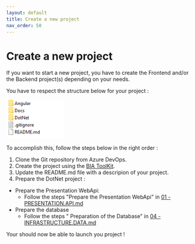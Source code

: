 ```yaml
---
layout: default
title: Create a new project
nav_order: 50
---
```


# Create a new project

If you want to start a new project, you have to create the Frontend and/or the Backend project(s) depending on your needs.

You have to respect the structure below for your project :  

![Structure of Project's folder](./Images/folderStructure.png)

To accomplish this, follow the steps below in the right order : 
1. Clone the Git repository from Azure DevOps.
2. Create the project using the [BIA ToolKit](https://github.com/BIATeam/BIAToolKit/releases).
3. Update the README.md file with a descripion of your project.
4. Prepare the DotNet project :
* Prepare the Presentation WebApi:
	* Follow the steps "Prepare the Presentation WebApi" in [01 - PRESENTATION.API.md](./Projects/01-PRESENTATION.API.md)
* Prepare the database
	* Follow the steps " Preparation of the Database" in [04 - INFRASTRUCTURE.DATA.md](./Projects/04-INFRASTRUCTURE.DATA.md)

Your should now be able to launch you project !


